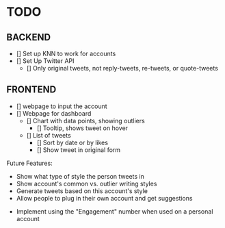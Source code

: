 

# TODO
## BACKEND
- [] Set up KNN to work for accounts
- [] Set Up Twitter API
	- [] Only original tweets, not reply-tweets, re-tweets, or quote-tweets


## FRONTEND
- [] webpage to input the account
- [] Webpage for dashboard
	- [] Chart with data points, showing outliers
		- [] Tooltip, shows tweet on hover
	- [] List of tweets
		- [] Sort by date or by likes
		- [] Show tweet in original form


Future Features:
- Show what type of style the person tweets in
- Show account's common vs. outlier writing styles
- Generate tweets based on this account's style
- Allow people to plug in their own account and get suggestions
 + Implement using the "Engagement" number when used on a personal account